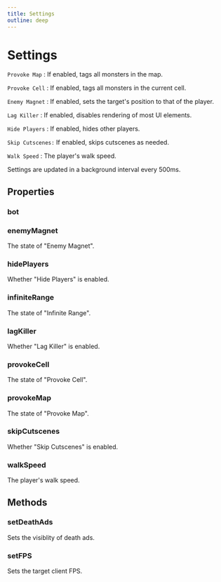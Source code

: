 ```yaml
---
title: Settings
outline: deep
---
```

# Settings
`Provoke Map` : If enabled, tags all monsters in the map.

 `Provoke Cell` : If enabled, tags all monsters in the current cell.

 `Enemy Magnet` : If enabled, sets the target's position to that of the player.

 `Lag Killer` : If enabled, disables rendering of most UI elements.

 `Hide Players` : If enabled, hides other players.

 `Skip Cutscenes:`  If enabled, skips cutscenes as needed.

 `Walk Speed` : The player's walk speed.

Settings are updated in a background interval every 500ms.
## Properties
### bot


### enemyMagnet
The state of "Enemy Magnet".


### hidePlayers
Whether "Hide Players" is enabled.


### infiniteRange
The state of "Infinite Range".


### lagKiller
Whether "Lag Killer" is enabled.


### provokeCell
The state of "Provoke Cell".


### provokeMap
The state of "Provoke Map".


### skipCutscenes
Whether "Skip Cutscenes" is enabled.


### walkSpeed
The player's walk speed.




## Methods
### setDeathAds
Sets the visiblity of death ads.


### setFPS
Sets the target client FPS.

